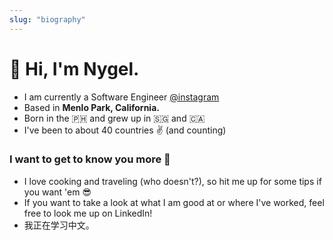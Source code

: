 ```yaml
---
slug: "biography"
---
```


# <span class="wave">👋</span> Hi, I'm Nygel.

- I am currently a Software Engineer [@instagram](https://instagram.com)
- Based in **Menlo Park, California.** <br/>
- Born in the 🇵🇭 and grew up in 🇸🇬 and 🇨🇦
- I've been to about 40 countries ✌️ (and counting)

### I want to get to know you more 🥺
- I love cooking and traveling (who doesn't?), so hit me up for some tips if you want 'em 😎 <br/>
- If you want to take a look at what I am good at or where I've worked, feel free to look me up on LinkedIn!
- 我正在学习中文。